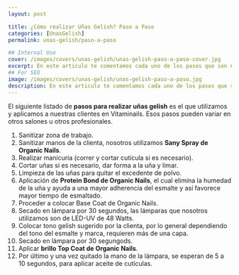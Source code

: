 ```yaml
---
layout: post

title: ¿Cómo realizar Uñas Gelish? Paso a Paso
categories: [UnasGelish]
permalink: unas-gelish/paso-a-paso

## Internal Use
cover: /images/covers/unas-gelish/unas-gelish-paso-a-paso-cover.jpg
excerpt: En este articulo te comentamos cada uno de los pasos que son necesarios para realizar uñas gelish, algunos productos que utilizamos y el proceso de inicio a fin.
## For SEO
image: /images/covers/unas-gelish/unas-gelish-paso-a-paso.jpg
description: En este articulo te comentamos cada uno de los pasos que son necesarios para realizar uñas gelish, algunos productos que utilizamos y el proceso de inicio a fin.
---
```


El siguiente listado de **pasos para realizar uñas gelish** es el que utilizamos y aplicamos a nuestras clientes en Vitaminails. Esos pasos pueden variar en otros salones u otros profesionales.

1. Sanitizar zona de trabajo.
2. Sanitizar manos de la clienta, nosotros utilizamos **Sany Spray de Organic Nails**.
3. Realizar manicuria (correr y cortar cutícula si es necesario).
4. Cortar uñas si es necesario, dar forma a la uña y limar.
5. Limpieza de las uñas para quitar el excedente de polvo.
6. Aplicación de **Protein Bond de Organic Nails**, el cual elimina la humedad de la uña y ayuda a una mayor adherencia del esmalte y así favorece mayor tiempo de esmaltado.
7. Proceder a colocar Base Coat de Organic Nails.
8. Secado en lámpara por 30 segundos, las lámparas que nosotros utilizamos son de LED-UV de 48 Watts.
9. Colocar tono gelish sugerido por la clienta, por lo general dependiendo del tono del esmalte y marca, requieren más de una capa.
10. Secado en lámpara por 30 segungods.
11. Aplicar **brillo Top Coat de Organic Nails**.
12. Por último y una vez quitado la mano de la lámpara, se esperan de 5 a 10 segundos, para aplicar aceite de cutículas.